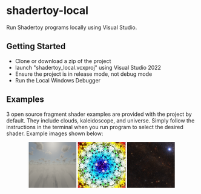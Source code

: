 # shadertoy-local

Run Shadertoy programs locally using Visual Studio.

## Getting Started

* Clone or download a zip of the project
* launch "shadertoy_local.vcxproj" using Visual Studio 2022
* Ensure the project is in release mode, not debug mode
* Run the Local Windows Debugger

## Examples

3 open source fragment shader examples are provided with the project by default. They include clouds, kaleidoscope, and universe. Simply follow the instructions in the terminal when you run program to select the desired shader. Example images shown below:

<p align="center" width="100%">
<img src="/output/clouds.png?raw=true" width="25%" height="25%">
<img src="/output/kaleidoscope.png?raw=true" width="25%" height="25%">
<img src="/output/universe.png?raw=true" width="25%" height="25%">
</p>


